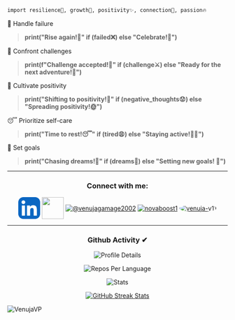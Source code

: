 
```sh
import resilience🌟, growth🌱, positivity✨, connection🤝, passion🔥
```

🌈 Handle failure
>**print("Rise again!🛑" if (failed❌) else "Celebrate!🎉")**

💪 Confront challenges
>**print(f"Challenge accepted!💪" if (challenge⚔) else "Ready for the next adventure!🔄")**

🌟 Cultivate positivity
>**print("Shifting to positivity!🌈" if (negative_thoughts😟) else "Spreading positivity!🌞")**

😴 Prioritize self-care
>**print("Time to rest!😴" if (tired😩) else "Staying active!🏃‍♂")**

🌠 Set goals
>**print("Chasing dreams!🌠" if (dreams💭) else "Setting new goals! 🚀")**

---

<h3 align="center">Connect with me:</h3>
<p align="center">
<a href="https://linkedin.com/in/venuja-v11" target="blank"><img align="center" src="https://github.com/tandpfun/skill-icons/blob/main/icons/LinkedIn.svg" alt="venuja-v11" height="50" width="50" /></a>
<a href="https://kaggle.com/venujaprasanjith" target="blank"><img align="center" src="https://static-00.iconduck.com/assets.00/kaggle-icon-2048x2048-fxhlmjy3.png" height="50" width="50" /></a>
<a href="https://medium.com/@venujagamage2002" target="blank"><img align="center" src="https://raw.githubusercontent.com/rahuldkjain/github-profile-readme-generator/master/src/images/icons/Social/medium.svg" alt="@venujagamage2002" height="50" width="50" /></a>
<a href="https://youtube.com/@novaboost1?si=fzXIQL7djlrgJBba" target="blank"><img align="center" src="https://static-00.iconduck.com/assets.00/youtube-icon-2048x2048-gedp2icy.png" alt="novaboost1" height="50" width="50" /></a>
<a href="https://www.linkedin.com/company/nova-boost" target="blank"><img align="center" style="border-radius: 50%;" src="https://www.iconsdb.com/icons/preview/red/linkedin-6-xxl.png" alt="venuja-v11" height="50" width="50" /></a>
</p>

---

<h3 align="center">Github Activity ✔</h3>

<p align="center">
  <img src="http://github-profile-summary-cards.vercel.app/api/cards/profile-details?username=VenujaVP&theme=slateorange" alt="Profile Details" />
</p>

<p align="center">
  <img src="http://github-profile-summary-cards.vercel.app/api/cards/repos-per-language?username=VenujaVP&theme=slateorange" alt="Repos Per Language" />
</p>

<p align="center">
  <img src="http://github-profile-summary-cards.vercel.app/api/cards/stats?username=VenujaVP&theme=slateorange" alt="Stats" />
</p>

<p align="center">
  <a href="https://git.io/streak-stats">
    <img src="https://github-readme-streak-stats.herokuapp.com?user=VenujaVP&theme=soft-green" alt="GitHub Streak Stats" />
  </a>
</p>
<p align="left"> <img src="https://komarev.com/ghpvc/?username=VenujaVP&label=Profile%20views&color=0e75b6&style=flat" alt="VenujaVP" /> </p>


